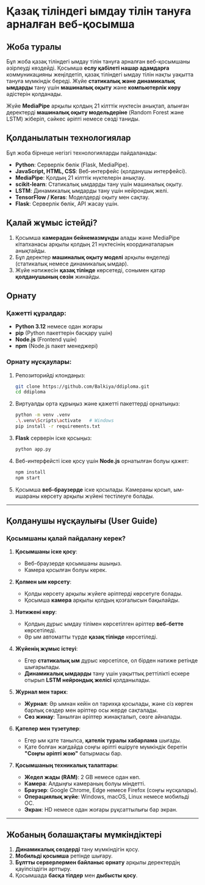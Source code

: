 
# Қазақ тіліндегі ымдау тілін тануға арналған веб-қосымша

## Жоба туралы

Бұл жоба қазақ тіліндегі ымдау тілін тануға арналған веб-қосымшаны әзірлеуді көздейді. Қосымша **еслу қабілеті нашар адамдарға** коммуникацияны жеңілдетіп, қазақ тіліндегі ымдау тілін нақты уақытта тануға мүмкіндік береді. Жүйе **статикалық және динамикалық ымдарды** тану үшін **машиналық оқыту** және **компьютерлік көру** әдістерін қолданады.

Жүйе **MediaPipe** арқылы қолдың 21 кілттік нүктесін анықтап, алынған деректерді **машиналық оқыту модельдеріне** (Random Forest және LSTM) жіберіп, сәйкес әріпті немесе сөзді таниды.

## Қолданылатын технологиялар

Бұл жоба бірнеше негізгі технологияларды пайдаланады:

* **Python**: Серверлік бөлік (Flask, MediaPipe).
* **JavaScript, HTML, CSS**: Веб-интерфейс (қолданушы интерфейсі).
* **MediaPipe**: Қолдың 21 кілттік нүктелерін анықтау.
* **scikit-learn**: Статикалық ымдарды тану үшін машиналық оқыту.
* **LSTM**: Динамикалық ымдарды тану үшін нейрондық желі.
* **TensorFlow / Keras**: Моделдерді оқыту мен сақтау.
* **Flask**: Серверлік бөлік, API жасау үшін.

## Қалай жұмыс істейді?

1. Қосымша **камерадан бейнемазмұнды** алады және MediaPipe кітапханасы арқылы қолдың 21 нүктесінің координаталарын анықтайды.
2. Бұл деректер **машиналық оқыту моделі** арқылы өңделеді (статикалық немесе динамикалық ымдар).
3. Жүйе нәтижесін **қазақ тілінде** көрсетеді, сонымен қатар **қолданушының сөзін** жинайды.

## Орнату

### Қажетті құралдар:

* **Python 3.12** немесе одан жоғары
* **pip** (Python пакеттерін басқару үшін)
* **Node.js** (Frontend үшін)
* **npm** (Node.js пакет менеджері)

### Орнату нұсқаулары:

1. Репозиторийді клондаңыз:

   ```bash
   git clone https://github.com/Balkiya/ddiploma.git
   cd ddiploma
   ```

2. Виртуалды орта құрыңыз және қажетті пакеттерді орнатыңыз:

   ```bash
   python -m venv .venv
   .\.venv\Scripts\activate   # Windows
   pip install -r requirements.txt
   ```

3. **Flask** серверін іске қосыңыз:

   ```bash
   python app.py
   ```

4. Веб-интерфейсті іске қосу үшін **Node.js** орнатылған болуы қажет:

   ```bash
   npm install
   npm start
   ```

5. Қосымша **веб-браузерде** іске қосылады. Камераны қосып, ым-ишараны көрсету арқылы жүйені тестілеуге болады.

---

## Қолданушы нұсқаулығы (User Guide)

### **Қосымшаны қалай пайдалану керек?**

1. **Қосымшаны іске қосу**:

   * Веб-браузерде қосымшаны ашыңыз.
   * Камера қосылған болуы керек.

2. **Қолмен ым көрсету**:

   * Қолды көрсету арқылы жүйеге әріптерді көрсетуге болады.
   * Қосымша **камера** арқылы қолдың қозғалысын бақылайды.

3. **Нәтижені көру**:

   * Қолдың дұрыс ымдау тілімен көрсетілген әріптер **веб-бетте** көрсетіледі.
   * Әр ым автоматты түрде **қазақ тілінде** көрсетіледі.

4. **Жүйенің жұмыс істеуі**:

   * Егер **статикалық ым** дұрыс көрсетілсе, ол бірден нәтиже ретінде шығарылады.
   * **Динамикалық ымдарды** тану үшін уақыттық реттілікті ескере отырып **LSTM нейрондық желісі** қолданылады.

5. **Журнал мен тарих**:

   * **Журнал**: Әр ымнан кейін ол тарихқа қосылады, және сіз көрген барлық сөздер мен әріптер осы жерде сақталады.
   * **Сөз жинау**: Танылған әріптер жинақталып, сөзге айналады.

6. **Қателер мен түзетулер**:

   * Егер ым қате танылса, **қателік туралы хабарлама** шығады.
   * Қате болған жағдайда соңғы әріпті өшіруге мүмкіндік беретін **"Соңғы әріпті жою"** батырмасы бар.

7. **Қосымшаның техникалық талаптары**:

   * **Жедел жады (RAM)**: 2 GB немесе одан көп.
   * **Камера**: Алдыңғы камераның болуы міндетті.
   * **Браузер**: Google Chrome, Edge немесе Firefox (соңғы нұсқалары).
   * **Операциялық жүйе**: Windows, macOS, Linux немесе мобильді ОС.
   * **Экран**: HD немесе одан жоғары рұқсаттылығы бар экран.

---

## Жобаның болашақтағы мүмкіндіктері

1. **Динамикалық сөздерді** тану мүмкіндігін қосу.
2. **Мобильді қосымша** ретінде шығару.
3. **Бұлтты серверлермен байланыс орнату** арқылы деректердің қауіпсіздігін арттыру.
4. Қосымшада **басқа тілдер** мен **дыбысты қосу**.


